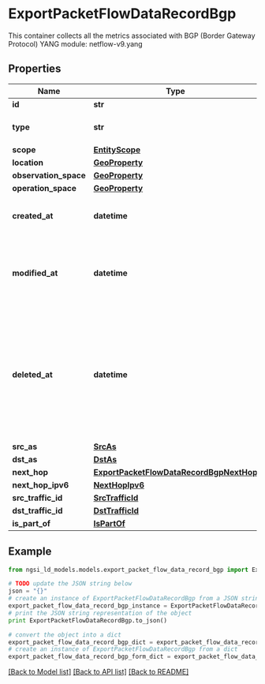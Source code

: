 # ExportPacketFlowDataRecordBgp

This container collects all the metrics associated with BGP (Border Gateway Protocol)  YANG module: netflow-v9.yang 

## Properties

Name | Type | Description | Notes
------------ | ------------- | ------------- | -------------
**id** | **str** | Entity id.  | [optional] 
**type** | **str** | NGSI-LD Entity identifier. It has to be ExportPacketFlowDataRecordBgp. | [default to 'ExportPacketFlowDataRecordBgp']
**scope** | [**EntityScope**](EntityScope.md) |  | [optional] 
**location** | [**GeoProperty**](GeoProperty.md) |  | [optional] 
**observation_space** | [**GeoProperty**](GeoProperty.md) |  | [optional] 
**operation_space** | [**GeoProperty**](GeoProperty.md) |  | [optional] 
**created_at** | **datetime** | Is defined as the temporal Property at which the Entity, Property or Relationship was entered into an NGSI-LD system.  | [optional] [readonly] 
**modified_at** | **datetime** | Is defined as the temporal Property at which the Entity, Property or Relationship was last modified in an NGSI-LD system, e.g. in order to correct a previously entered incorrect value.  | [optional] [readonly] 
**deleted_at** | **datetime** | Is defined as the temporal Property at which the Entity, Property or Relationship was deleted from an NGSI-LD system.  Entity deletion timestamp. See clause 4.8 It is only used in notifications reporting deletions and in the Temporal Representation of Entities (clause 4.5.6), Properties (clause 4.5.7), Relationships (clause 4.5.8) and LanguageProperties (clause 5.2.32).  | [optional] [readonly] 
**src_as** | [**SrcAs**](SrcAs.md) |  | [optional] 
**dst_as** | [**DstAs**](DstAs.md) |  | [optional] 
**next_hop** | [**ExportPacketFlowDataRecordBgpNextHop**](ExportPacketFlowDataRecordBgpNextHop.md) |  | [optional] 
**next_hop_ipv6** | [**NextHopIpv6**](NextHopIpv6.md) |  | [optional] 
**src_traffic_id** | [**SrcTrafficId**](SrcTrafficId.md) |  | [optional] 
**dst_traffic_id** | [**DstTrafficId**](DstTrafficId.md) |  | [optional] 
**is_part_of** | [**IsPartOf**](IsPartOf.md) |  | 

## Example

```python
from ngsi_ld_models.models.export_packet_flow_data_record_bgp import ExportPacketFlowDataRecordBgp

# TODO update the JSON string below
json = "{}"
# create an instance of ExportPacketFlowDataRecordBgp from a JSON string
export_packet_flow_data_record_bgp_instance = ExportPacketFlowDataRecordBgp.from_json(json)
# print the JSON string representation of the object
print ExportPacketFlowDataRecordBgp.to_json()

# convert the object into a dict
export_packet_flow_data_record_bgp_dict = export_packet_flow_data_record_bgp_instance.to_dict()
# create an instance of ExportPacketFlowDataRecordBgp from a dict
export_packet_flow_data_record_bgp_form_dict = export_packet_flow_data_record_bgp.from_dict(export_packet_flow_data_record_bgp_dict)
```
[[Back to Model list]](../README.md#documentation-for-models) [[Back to API list]](../README.md#documentation-for-api-endpoints) [[Back to README]](../README.md)


